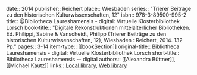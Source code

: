 date:: 2014
publisher:: Reichert
place:: Wiesbaden
series:: "Trierer Beiträge zu den historischen Kulturwissenschaften, 12"
isbn:: 978-3-89500-995-2
title:: @Bibliotheca Laureshamensis - digital: Virtuelle Klosterbibliothek Lorsch
book-title:: "Digitale Rekonstruktionen mittelalterlicher Bibliotheken. Ed. Philippi, Sabine & Vanscheidt, Philipp (Trierer Beiträge zu den historischen Kulturwissenschaften, 12), Wiesbaden : Reichert, 2014. 132 Pp."
pages:: 3-14
item-type:: [[bookSection]]
original-title:: Bibliotheca Laureshamensis - digital: Virtuelle Klosterbibliothek Lorsch
short-title:: Bibliotheca Laureshamensis -- digital
authors:: [[Alexandra Büttner]], [[Michael Kautz]]
links:: [Local library](zotero://select/groups/2386895/items/KQYZBUNF), [Web library](https://www.zotero.org/groups/2386895/items/KQYZBUNF)
